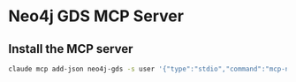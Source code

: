 # Neo4j GDS MCP Server

## Install the MCP server

```bash
claude mcp add-json neo4j-gds -s user '{"type":"stdio","command":"mcp-neo4j-gds","args":["--db-url","neo4j+s://57327d08.databases.neo4j.io","--username","neo4j","--password","fxB0jYMU-ms37KGPXu5sh2l5IIc5Jrrn4I4wQkJts_I"]}'
```
